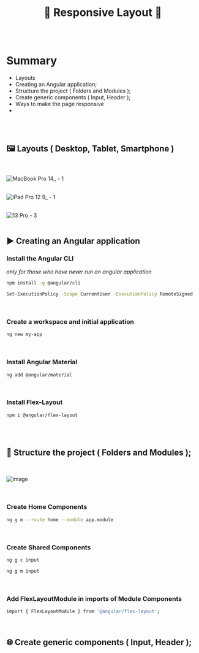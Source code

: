 <h1 align="center"> 
	🚀 Responsive Layout 🚀
</h1>

<br>
<br>

# Summary

- Layouts
- Creating an Angular application;
- Structure the project ( Folders and Modules );
- Create generic components ( Input, Header );
- Ways to make the page responsive
- 

<br>
<br>

## 🖼️ Layouts ( Desktop, Tablet, Smartphone )
<br>


![MacBook Pro 14_ - 1](https://user-images.githubusercontent.com/84939473/168274203-655052d3-4bd8-4cdb-b3ef-33c7e955bc99.png)
<br>
<br>

![iPad Pro 12 9_ - 1](https://user-images.githubusercontent.com/84939473/168274234-18d34317-8bd5-40c3-b21b-a2927f1ae593.png)
<br>
<br>

![13 Pro - 3](https://user-images.githubusercontent.com/84939473/168273793-43fe1fe6-767f-4035-baf2-89a9bd0e46e5.png)
<br>
<br>

## ▶️ Creating an Angular application

### Install the Angular CLI
<i> only for those who have never run an angular application </i>

````bash
npm install -g @angular/cli
````

````bash
Set-ExecutionPolicy -Scope CurrentUser -ExecutionPolicy RemoteSigned
````
<br>

### Create a workspace and initial application

````bash
ng new my-app
````
<br>

###  Install Angular Material

````bash
ng add @angular/material
````
<br>

### Install Flex-Layout 

````bash
npm i @angular/flex-layout
````
<br>
<br>

## 📁 Structure the project ( Folders and Modules );
<br> 

![image](https://user-images.githubusercontent.com/84939473/168277820-94689354-6d64-4e71-8623-8ed7b36b9ea3.png)

<br>

### Create Home Components 

````bash
ng g m --route home --module app.module
````
<br>

### Create Shared Components 

````bash
ng g c input
````
````bash
ng g m input
````
<br>

### Add FlexLayoutModule in imports of Module Components
````bash
import { FlexLayoutModule } from '@angular/flex-layout';
````
<br>

## 🌐 Create generic components ( Input, Header );




